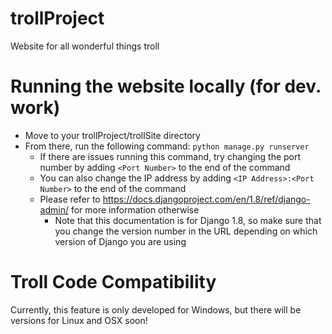 # trollProject
Website for all wonderful things troll

# Running the website locally (for dev. work)
* Move to your trollProject/trollSite directory
* From there, run the following command: `python manage.py runserver`
  * If there are issues running this command, try changing the port number by adding `<Port Number>` to the end of the command
  * You can also change the IP address by adding `<IP Address>:<Port Number>` to the end of the command
  * Please refer to https://docs.djangoproject.com/en/1.8/ref/django-admin/ for more information otherwise
    * Note that this documentation is for Django 1.8, so make sure that you change the version number in the URL depending on which version of Django you are using
    
# Troll Code Compatibility
Currently, this feature is only developed for Windows, but there will be versions for Linux and OSX soon!
